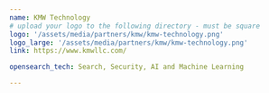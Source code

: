 ```yaml
---
name: KMW Technology
# upload your logo to the following directory - must be square
logo: '/assets/media/partners/kmw/kmw-technology.png'
logo_large: '/assets/media/partners/kmw/kmw-technology.png'
link: https://www.kmwllc.com/

opensearch_tech: Search, Security, AI and Machine Learning

---
```

